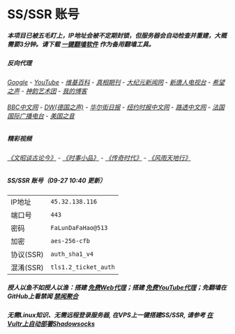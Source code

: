 # SS/SSR 账号 

##### 本项目已被五毛盯上，IP地址会被不定期封锁，但服务器会自动检查并重建，大概需要3分钟。请下载 [一键翻墙软件](https://github.com/gfw-breaker/nogfw/blob/master/README.md) 作为备用翻墙工具。

##### 反向代理
######  [Google](http://45.32.128.92:8888/search?q=425事件) - [YouTube](https://nogfw.the-youtube.win) - [维基百科](http://45.32.128.92:8100/wiki/喬高-麥塔斯調查報告) - [真相期刊](http://45.32.128.92:8300/display.aspx?category_id=3&zhuanti_id=2) - [大纪元新闻网](http://45.32.128.92:10080) - [新唐人电视台](http://45.32.128.92:8000) - [希望之声](http://45.32.128.92:8200) - [神韵艺术团](http://45.32.128.92:8000/xtr/gb/prog673.html) - [我的博客](http://45.32.128.92:10000/)<br/> <br/> [BBC中文网](http://45.32.128.92:9100/zhongwen/simp) - [DW(德国之声)](http://45.32.128.92:9200/zh/在线报导/s-9058?&zhongwen=simp) - [华尔街日报](http://45.32.128.92:9300) - [纽约时报中文网](http://45.32.128.92:9400) - [路透中文网](http://45.32.128.92:9500/) - [法国国际广播电台](http://45.32.128.92:9600/) - [美国之音](http://45.32.128.92:9700/) 

##### 精彩视频
###### [《文昭谈古论今》](https://github.com/gfw-breaker/wenzhao/blob/master/README.md) - [《时事小品》](https://github.com/gfw-breaker/ntdtv-comedy/blob/master/README.md) - [《传奇时代》](http://45.32.128.92:10000/videos/legend/) - [《风雨天地行》](http://45.32.128.92:10000/videos/fytdx/)

##### SS/SSR 账号（09-27 10:40 更新）
|||
|-|-|
|IP地址|`45.32.138.116`|
|端口号|`443` |
|密码|`FaLunDaFaHao@513`|  
|加密|`aes-256-cfb`|
|协议(SSR) |`auth_sha1_v4`|  
|混淆(SSR) |`tls1.2_ticket_auth`|  

##### 授人以鱼不如授人以渔：搭建 [免费Web代理](https://github.com/no-gfw/heroku-node-proxy#--end--)；搭建 [免费YouTube代理](https://github.com/gfw-breaker/you2php-heroku#--end--)；免翻墙在GitHub上看禁闻 [禁闻聚合](https://github.com/gfw-breaker/banned-news/blob/master/README.md)

##### 无需Linux知识、无需远程登录服务器, 在VPS上一键搭建SS/SSR, 请参考 [在Vultr上自动部署Shadowsocks](https://gfw-breaker.win/vultr%e9%83%a8%e7%bd%b2ss/) 
